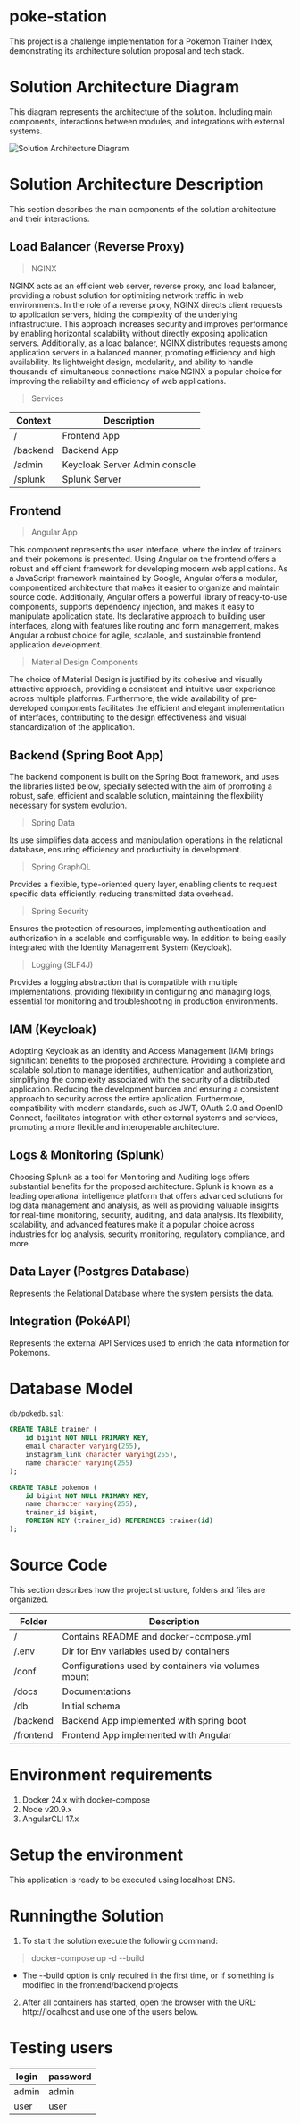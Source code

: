 # poke-station
This project is a challenge implementation for a Pokemon Trainer Index, demonstrating its architecture solution proposal and tech stack.

# Solution Architecture Diagram

This diagram represents the architecture of the solution. Including main components, interactions between modules, and integrations with external systems.

![Solution Architecture Diagram](./docs/architecture-diagram.png "Solution Architecture Diagram")

# Solution Architecture Description

This section describes the main components of the solution architecture and their interactions.

## Load Balancer (Reverse Proxy)

> NGINX 

NGINX acts as an efficient web server, reverse proxy, and load balancer, providing a robust solution for optimizing network traffic in web environments. In the role of a reverse proxy, NGINX directs client requests to application servers, hiding the complexity of the underlying infrastructure. This approach increases security and improves performance by enabling horizontal scalability without directly exposing application servers. Additionally, as a load balancer, NGINX distributes requests among application servers in a balanced manner, promoting efficiency and high availability. Its lightweight design, modularity, and ability to handle thousands of simultaneous connections make NGINX a popular choice for improving the reliability and efficiency of web applications.

> Services

| Context      | Description                    |
| ------------ | ------------------------------ |
| /            | Frontend App                   |
| /backend     | Backend App                    |
| /admin       | Keycloak Server Admin console  |
| /splunk      | Splunk Server                  |


## Frontend

> Angular App

This component represents the user interface, where the index of trainers and their pokemons is presented.
Using Angular on the frontend offers a robust and efficient framework for developing modern web applications. As a JavaScript framework maintained by Google, Angular offers a modular, componentized architecture that makes it easier to organize and maintain source code. Additionally, Angular offers a powerful library of ready-to-use components, supports dependency injection, and makes it easy to manipulate application state. Its declarative approach to building user interfaces, along with features like routing and form management, makes Angular a robust choice for agile, scalable, and sustainable frontend application development.

> Material Design Components

The choice of Material Design is justified by its cohesive and visually attractive approach, providing a consistent and intuitive user experience across multiple platforms. Furthermore, the wide availability of pre-developed components facilitates the efficient and elegant implementation of interfaces, contributing to the design effectiveness and visual standardization of the application.

## Backend (Spring Boot App)

The backend component is built on the Spring Boot framework, and uses the libraries listed below, specially selected with the aim of promoting a robust, safe, efficient and scalable solution, maintaining the flexibility necessary for system evolution.

> Spring Data 

Its use simplifies data access and manipulation operations in the relational database, ensuring efficiency and productivity in development.

> Spring GraphQL

Provides a flexible, type-oriented query layer, enabling clients to request specific data efficiently, reducing transmitted data overhead.

> Spring Security

Ensures the protection of resources, implementing authentication and authorization in a scalable and configurable way. In addition to being easily integrated with the Identity Management System (Keycloak).

> Logging (SLF4J)

Provides a logging abstraction that is compatible with multiple implementations, providing flexibility in configuring and managing logs, essential for monitoring and troubleshooting in production environments. 

## IAM (Keycloak)

Adopting Keycloak as an Identity and Access Management (IAM) brings significant benefits to the proposed architecture. Providing a complete and scalable solution to manage identities, authentication and authorization, simplifying the complexity associated with the security of a distributed application. Reducing the development burden and ensuring a consistent approach to security across the entire application. Furthermore, compatibility with modern standards, such as JWT, OAuth 2.0 and OpenID Connect, facilitates integration with other external systems and services, promoting a more flexible and interoperable architecture.

## Logs & Monitoring (Splunk)

Choosing Splunk as a tool for Monitoring and Auditing logs offers substantial benefits for the proposed architecture. Splunk is known as a leading operational intelligence platform that offers advanced solutions for log data management and analysis, as well as providing valuable insights for real-time monitoring, security, auditing, and data analysis. Its flexibility, scalability, and advanced features make it a popular choice across industries for log analysis, security monitoring, regulatory compliance, and more.

## Data Layer (Postgres Database)

Represents the Relational Database where the system persists the data.

## Integration (PokéAPI)

Represents the external API Services used to enrich the data information for Pokemons.

# Database Model

```db/pokedb.sql```:
```sql
CREATE TABLE trainer (
    id bigint NOT NULL PRIMARY KEY,
    email character varying(255),
    instagram_link character varying(255),
    name character varying(255)
);

CREATE TABLE pokemon (
    id bigint NOT NULL PRIMARY KEY,
    name character varying(255),
    trainer_id bigint,
    FOREIGN KEY (trainer_id) REFERENCES trainer(id)
);
```

# Source Code

This section describes how the project structure, folders and files are organized.

| Folder           | Description                                         |
| ---------------- | ----------------------------------------------------|
| /                | Contains README and docker-compose.yml              |
| /.env            | Dir for Env variables used by containers            |
| /conf            | Configurations used by containers via volumes mount |
| /docs            | Documentations                                      |
| /db              | Initial schema                                      |
| /backend         | Backend App implemented with spring boot            |
| /frontend        | Frontend App implemented with Angular               |


# Environment requirements

1. Docker 24.x with docker-compose
2. Node v20.9.x
3. AngularCLI 17.x

# Setup the environment

This application is ready to be executed using localhost DNS.

# Runningthe Solution

1. To start the solution execute the following command:

> docker-compose up -d --build

* The --build option is only required in the first time, or if something is modified in the frontend/backend projects.

2. After all containers has started, open the browser with the URL: http://localhost and use one of the users below.

# Testing users

| login  | password |
| ------ | -------- |
| admin  | admin    |
| user   | user     |
